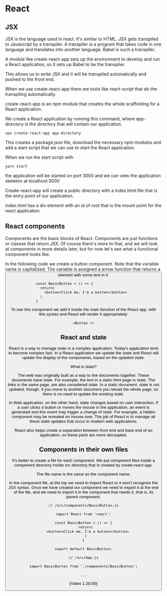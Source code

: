 # React

## JSX

JSX is the language used in react. It's similar to HTML.
JSX gets transpiled to Javascript by a transpiler. A transpiler is a program
that takes code in one language and translates into another language.
Babel is such a transpiler.

A module like create-react-app sets up the environment to develop and run a
React application, so it sets up Babel to be the transpiler.

This allows us to write JSX and it will be transpiled automatically and pushed
to the front end.

When we use create-react-app there are tools like react-script that do the
transpiling automatically.

create-react-app is an npm module that creates the whole scaffolding for a React application.

We create a React application by running this command, where app-directory is
the directory that will contain our application.

```
npx create-react-app app-directory
```

This creates a package.json file, download the necessary npm modules and add a
start script that we can use to start the React application.

When we run the start script with

```
yarn start
```

the application will be started on port 3000 and we can view the application
skeleton at localhost:3000

Create-react-app will create a public directory with a index.html file that is
the entry point of our application.

index.html has a div element with an id of root that is the mount point for the
react application.

## React components

Components are the basic blocks of React. Components are just functions or
classes that return JSX.
Of course there's more to that, and we will look at components in more details
later, but for now let's see what a functional component looks like.


In the following code we create a button component. 
Note that the variable name is capitalized. The variable is assigned a
arrow function that returns a <button> element with some text in it.

```
const BasicButton = () => {                  
  return(                                    
    <button>Click me, I'm a button</button>  
  )                                          
}                                            
```

To use this component we add it inside the main function of the React app, with
this syntax and React will render it appropriately:

```
<Button />
```


## React and state

React is a way to manage state in a complex application. Today's application
tend to become complex fast. In a React application we update the state and
React will update the display of the components, based on the updated state.

What is state?

The web was originally built as a way to link documents together. These
documents have state. For example, the text in a static html page is state. The
links in the same page, are also considered state.
In a static document, state is not updated, though. If you move to anohter
document you reload the whole page, so there is no need to update the existing
state.

In Web application, on the other hand, state changes based on user interaction.
If a user clicks a button or moves the mouse in the application, an event is
generated and this event may trigger a change of state. For example, a hidden
component may be revealed on mouse over. 
The job of React is to manage all these state updates that occur in modern web
applications.

React also helps create a separation between front end and back end of an
application, so these parts are more decoupled.


## Components in their own files

It's better to create a file for each component.
We put component files inside a component directory inside src directory that is
created by create-react-app.

The file name is the same as the component name.

In the component file, at the top we need to import React or it won't recognize
the JSX syntax.
Once we have created our component we need to export it at the end of the file,
and we need to import it in the component that needs it, that is, its parent
component.


```
// /src/components/BasicButton.js

import React from 'react';

const BasicButton = () => {
  return(
    <button>Click me, I'm a button</button>
  )
}

export default BasicButton;
```

```
// /src/App.js

import BasicButton from './components/BasicButton';

...

```


[Video 1:20:00]
